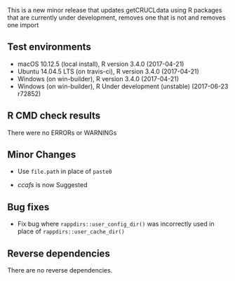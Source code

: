 
This is a new minor release that updates getCRUCLdata using R packages that are
currently under development, removes one that is not and removes one import

## Test environments  

- macOS 10.12.5 (local install), R version 3.4.0 (2017-04-21)
- Ubuntu 14.04.5 LTS (on travis-ci), R version 3.4.0 (2017-04-21)
- Windows (on win-builder), R version 3.4.0 (2017-04-21)
- Windows (on win-builder), R Under development (unstable) (2017-06-23 r72852)

## R CMD check results  

There were no ERRORs or WARNINGs  

## Minor Changes

- Use `file.path` in place of `paste0`

- _ccafs_ is now Suggested

## Bug fixes

- Fix bug where `rappdirs::user_config_dir()` was incorrectly used in place of
`rappdirs::user_cache_dir()`

## Reverse dependencies

There are no reverse dependencies.

